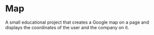 # Map

A small educational project  that creates a Google map on a page and displays the coordinates of the user and the company on it.
